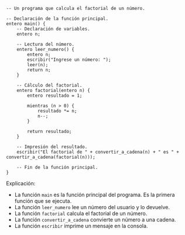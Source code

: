 ```cool
-- Un programa que calcula el factorial de un número.

-- Declaración de la función principal.
entero main() {
    -- Declaración de variables.
    entero n;

    -- Lectura del número.
    entero leer_numero() {
        entero n;
        escribir("Ingrese un número: ");
        leer(n);
        return n;
    }

    -- Cálculo del factorial.
    entero factorial(entero n) {
        entero resultado = 1;

        mientras (n > 0) {
            resultado *= n;
            n--;
        }

        return resultado;
    }

    -- Impresión del resultado.
    escribir("El factorial de " + convertir_a_cadena(n) + " es " + convertir_a_cadena(factorial(n)));

    -- Fin de la función principal.
}
```

Explicación:

* La función `main` es la función principal del programa. Es la primera función que se ejecuta.
* La función `leer_numero` lee un número del usuario y lo devuelve.
* La función `factorial` calcula el factorial de un número.
* La función `convertir_a_cadena` convierte un número a una cadena.
* La función `escribir` imprime un mensaje en la consola.
